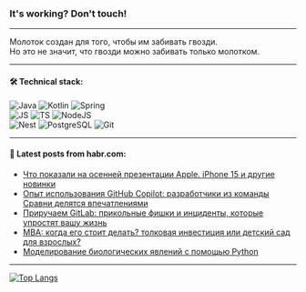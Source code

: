 ### It's working? Don't touch!

---
Молоток создан для того, чтобы им забивать гвозди. <br>
Но это не значит, что гвозди можно забивать только молотком.

---

#### 🛠️ Technical stack:

![Java](https://img.shields.io/badge/Java-informational?logo=Oracle&style=flat&logoColor=white&color=FF4500)
![Kotlin](https://img.shields.io/badge/Kotlin-informational?logo=Kotlin&style=flat&logoColor=white&color=774D97)
![Spring](https://img.shields.io/badge/SpringBoot-informational?logo=SpringBoot&style=flat&logoColor=white&color=6DB33F) <br>
![JS](https://img.shields.io/badge/JS-informational?logo=javaScript&style=flat&logoColor=black&color=F7Df1E)
![TS](https://img.shields.io/badge/TypeScript-informational?logo=typeScript&style=flat&logoColor=black&color=0667A8)
![NodeJS](https://img.shields.io/badge/NodeJS-informational?logo=node.js&style=flat&logoColor=white&color=70A760) <br>
![Nest](https://img.shields.io/badge/NestJS-informational?logo=NestJS&style=flat&logoColor=white&color=E0234E)
![PostgreSQL](https://img.shields.io/badge/PostgreSQL-informational?logo=PostgreSQL&style=flat&logoColor=white&color=DAA520)
![Git](https://img.shields.io/badge/Git-informational?logo=git&style=flat&logoColor=white&color=778899)

___

#### 💬 Latest posts from habr.com:

<!-- BLOG-POST-LIST:START -->
- [Что показали на осенней презентации Apple. iPhone 15 и другие новинки](https://habr.com/ru/companies/first/articles/760600/?utm_source=habrahabr&utm_medium=rss&utm_campaign=760600)
- [Опыт использования GitHub Copilot: разработчики из команды Сравни делятся впечатлениями](https://habr.com/ru/companies/sravni/articles/760558/?utm_source=habrahabr&utm_medium=rss&utm_campaign=760558)
- [Приручаем GitLab: прикольные фишки и инциденты, которые упростят вашу жизнь](https://habr.com/ru/companies/nixys/articles/758068/?utm_source=habrahabr&utm_medium=rss&utm_campaign=758068)
- [MBA: когда его стоит делать? толковая инвестиция или детский сад для взрослых?](https://habr.com/ru/articles/760360/?utm_source=habrahabr&utm_medium=rss&utm_campaign=760360)
- [Моделирование биологических явлений с помощью Python](https://habr.com/ru/companies/otus/articles/760546/?utm_source=habrahabr&utm_medium=rss&utm_campaign=760546)
<!-- BLOG-POST-LIST:END -->

---
[![Top Langs](https://github-readme-stats-git-master-advtsetting-gmailcom.vercel.app/api/top-langs/?username=zloylis&langs_count=10&hide_title=false&title_color=e6edf3&size_weight=0.5&count_weight=0.5&layout=compact&hide_border=true&theme=dracula)](https://github.com/zloylis)

<!-- ![GitHub stats](https://github-readme-stats-git-master-advtsetting-gmailcom.vercel.app/api?username=zloylis&show_icons=true&hide_border=true&theme=dracula&hide_title=true&include_all_commits=true&count_private=true&hide=contribs&hide_rank=true) -->

